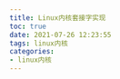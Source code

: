 ```yaml
---
title: Linux内核套接字实现
toc: true
date: 2021-07-26 12:23:55
tags: linux内核
categories:
- linux内核
---
```


<!--more-->

